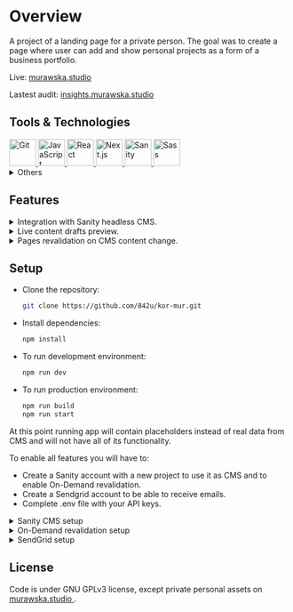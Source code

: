 # Overview

A project of a landing page for a private person. The goal was to create a page where user can add and show personal projects as a form of a business portfolio.

Live:
<a href="https://www.murawska.studio/" target="_blank">
murawska.studio
</a>

Lastest audit:
<a href="https://www.insights.murawska.studio/" target="_blank">
insights.murawska.studio
</a>

## Tools & Technologies

<a href="https://git-scm.com/" target="_blank">
 <img height="48" width="48" src="https://cdn.jsdelivr.net/gh/devicons/devicon@latest/icons/git/git-original.svg" alt="Git" />
</a>
<a href="https://developer.mozilla.org/en-US/docs/Web/JavaScript" target="_blank">
 <img height="48" width="48" src="https://cdn.jsdelivr.net/gh/devicons/devicon@latest/icons/javascript/javascript-plain.svg" alt="JavaScript" />
</a>
<a href="https://react.dev/" target="_blank">
 <img height="48" width="48" src="https://cdn.jsdelivr.net/gh/devicons/devicon@latest/icons/react/react-original.svg" alt="React" />
</a>
<a href="https://nextjs.org/" target="_blank">
 <img height="48" width="48" src="https://cdn.jsdelivr.net/gh/devicons/devicon@latest/icons/nextjs/nextjs-plain.svg" alt="Next.js" />
</a>
<a href="https://www.sanity.io/" target="_blank">
 <img height="48" width="48" src="https://cdn.jsdelivr.net/gh/devicons/devicon@latest/icons/sanity/sanity-plain.svg" alt="Sanity" />
</a>
<a href="https://sass-lang.com/" target="_blank">
 <img height="48" width="48" src="https://cdn.jsdelivr.net/gh/devicons/devicon@latest/icons/sass/sass-original.svg" alt="Sass" />
</a>

<details>
    <summary>Others</summary>
    <table>
        <thead>
            <tr>
                <th></th>
                <th>Tool</th>
                <th>Used for</th>
            </tr>
        </thead>
        <tbody>
            <tr>
                <td>
                    <a href="https://github.com/" target="_blank"><img height="32" width="32" src="https://cdn.jsdelivr.net/gh/devicons/devicon@latest/icons/github/github-original.svg" alt="GitHub"/></a>
                </td>
                <td>GitHub</td>
                <td>project management and maintenance, CI/CD</td>
            </tr>
            <tr>
                <td>
                    <a href="https://unlighthouse.dev/" target="_blank"><img height="32" width="32" src="https://unlighthouse.dev/logo-light.svg" alt="Unlighthouse" /></a>
                </td>
                <td>Unlighthouse</td>
                <td>quality assurance</td>
            </tr>
            <tr>
                <td>
                    <a href="https://www.figma.com/" target="_blank"><img height="32" width="32" src="https://cdn.jsdelivr.net/gh/devicons/devicon@latest/icons/figma/figma-original.svg" alt="Figma" /></a>
                </td>
                <td>
                    Figma
                </td>
                <td>
                    design, assets, prototyping, wireframing
                    <details>
                        <table>
                            <thead>
                                <tr>
                                    <th>Screen Size</th>
                                    <th></th>
                                    <th></th>
                                </tr>
                            </thead>
                            <tbody>
                                <tr>
                                    <td>Mobile</td>
                                    <td>
                                        <a href="https://www.figma.com/file/T9dJa9ck29CvkLH5yA1CcU/kor-mur-Wireframes?node-id=35%3A477&t=3LtvFHsMaSQbzBul-1">Wireframe</a>
                                    </td>
                                    <td>
                                        <a href="https://www.figma.com/proto/T9dJa9ck29CvkLH5yA1CcU/kor-mur-Wireframes?node-id=1-2&scaling=scale-down&page-id=0%3A1&starting-point-node-id=1%3A2">Prototype</a>
                                    </td>
                                </tr>
                                <tr>
                                    <td>Tablet</td>
                                    <td>
                                        <a href="https://www.figma.com/file/T9dJa9ck29CvkLH5yA1CcU/kor-mur-Wireframes?node-id=123%3A910&t=3LtvFHsMaSQbzBul-1">Wireframe</a>
                                    </td>
                                    <td>
                                        <a href="https://www.figma.com/proto/T9dJa9ck29CvkLH5yA1CcU/kor-mur-Wireframes?node-id=123-1028&scaling=scale-down&page-id=123%3A908&starting-point-node-id=123%3A1028">Prototype</a>
                                    </td>
                                </tr>
                                <tr>
                                    <td>Desktop</td>
                                    <td>
                                        <a href="https://www.figma.com/design/T9dJa9ck29CvkLH5yA1CcU/kor-mur-wireframes?node-id=165%3A570&t=3g16CT5J7dtwYLNs-1">Wireframe</a>
                                    </td>
                                    <td>
                                        <a href="https://www.figma.com/proto/T9dJa9ck29CvkLH5yA1CcU/kor-mur-wireframes?node-id=165-689&t=6Ol4xmG1IZFvpA83-1&scaling=scale-down&page-id=123%3A909&starting-point-node-id=165%3A689">Prototype</a>
                                    </td>
                                </tr>
                                <tr>
                                    <a href="https://www.figma.com/file/7MlMZr0CoRwcLto6aAkac9/kor-mur-design?node-id=19-3">Color palette</a>
                                </tr>
                            </tbody>
                        </table>
                    </details>
                </td>
            </tr>
            <tr>
                <td>
                    <a href="https://www.atlassian.com/software/jira" target="_blank"><img height="32" width="32" src="https://cdn.jsdelivr.net/gh/devicons/devicon@latest/icons/jira/jira-original.svg" alt="Jira" /></a>
                </td>
                <td>Jira</td>
                <td>
                    project management and maintenance
                </td>
            </tr>
            <tr>
                <td>
                    <a href="https://jestjs.io/" target="_blank"><img height="32" width="32" src="https://cdn.jsdelivr.net/gh/devicons/devicon@latest/icons/jest/jest-plain.svg" alt="Jest" /></a>
                </td>
                <td>Jest</td>
                <td>
                    code testing and quality assurance
                </td>
            </tr>
            <tr>
                <td>
                    <a href="https://testing-library.com/" target="_blank"><img height="32" width="32" src="https://testing-library.com/img/octopus-128x128.png" alt="Testing Library" /></a>
                </td>
                <td>Testing Library</td>
                <td>
                    code testing and quality assurance
                </td>
            </tr>
            <tr>
                <td>
                    <a href="https://eslint.org/" target="_blank"><img height="32" width="32" src="https://www.svgrepo.com/show/353709/eslint.svg" alt="ESlint" /></a>
                </td>
                <td>ESLint</td>
                <td>code linting</td>
            </tr>
            <tr>
                <td>
                    <a href="https://prettier.io/" target="_blank"><img height="32" width="32" src="https://www.svgrepo.com/show/354208/prettier.svg" alt="Prettier" /></a>
                </td>
                <td>Prettier</td>
                <td>code formatting</td>
            </tr>
            <tr>
                <td>
                    <a href="https://stylelint.io/" target="_blank"><img height="32" width="32" src="https://www.svgrepo.com/show/354405/stylelint.svg" alt="Stylelint" /></a>
                </td>
                <td>Stylelint</td>
                <td>code formatting</td>
            </tr>
            <tr>
                <td>
                    <a href="https://www.apollographql.com/" target="_blank"><img height="32" width="32" src="https://www.svgrepo.com/show/305728/apollographql.svg" alt="Apollo GraphQL" /></a>
                </td>
                <td>Apollo</td>
                <td>GraphQL client</td>
            </tr>
            <tr>
                <td>
                    <a href="https://www.framer.com/motion/" target="_blank"><img height="32" width="32" src="https://cdn.jsdelivr.net/gh/devicons/devicon@latest/icons/framermotion/framermotion-original.svg" alt="Framer Motion" /></a>
                </td>
                <td>Framer Motion</td>
                <td>animations</td>
            </tr>
            <tr>
                <td>
                    <a href="https://ngrok.com/" target="_blank"><img height="32" width="32" src="https://assets-global.website-files.com/63ed4bc7a4b189da942a6b8c/6411ffa0b395a44345ed2b1a_Frame%201.svg" alt="ngrok" /></a>
                </td>
                <td>ngrok</td>
                <td>local environment tunneling and webhook testing</td>
            </tr>
            <tr>
                <td>
                    <a href="https://sendgrid.com/" target="_blank"><img height="32" width="32" src="https://sendgrid.com/content/dam/sendgrid/global/en/7_company/brand/Twilio-Logo-Product-SendGrid-Icon-RGB%201.png/_jcr_content/renditions/compressed-original.webp" alt="SendGrid" /></a>
                </td>
                <td>SendGrid</td>
                <td>email service</td>
            </tr>
        </tbody>
    </table>
</details>

## Features

<details>
    <summary>Integration with Sanity headless CMS.</summary>

To minimize the developer interference in adding and managing new content on the page, and to give the user a clear and easy way to do that on his own, Sanity CMS was used.

The user has an administration panel under the `/studio` path in which he can manage content on the page such as projects, assets, etc.

[Video.webm](https://github.com/842u/kor-mur/assets/23544888/1cbdaa91-a68c-4c90-9d7b-55e5c49a19f4)

</details>

<details>
    <summary>Live content drafts preview.</summary>

The user can see how content changes will look without the need to deploy those to production.

This can be done inside the studio.

[Video_2.webm](https://github.com/842u/kor-mur/assets/23544888/552a3bd8-fab6-4e59-832a-b42c32ec9de9)

Or just by hitting the `/api/enable-draft` endpoint.

[Video_3.webm](https://github.com/842u/kor-mur/assets/23544888/b7955cd6-6c78-438b-a051-9efba73dcd29)

</details>

<details>
    <summary>Pages revalidation on CMS content change.</summary>

To not have to deploy the whole application every time content changes, and to ensure site performance, there is integration with Sanity webhooks.

When content changes, webhook will send info payload to the `/api/revalidate` endpoint, and then the server will generate necessary, new static files with fresh data.

</details>

## Setup

- Clone the repository:
  ```bash
  git clone https://github.com/842u/kor-mur.git
  ```
- Install dependencies:
  ```bash
  npm install
  ```
- To run development environment:
  ```bash
  npm run dev
  ```
- To run production environment:
  ```bash
  npm run build
  npm run start
  ```

At this point running app will contain placeholders instead of real data from CMS and will not have all of its functionality.

To enable all features you will have to:

- Create a Sanity account with a new project to use it as CMS and to enable On-Demand revalidation.
- Create a Sendgrid account to be able to receive emails.
- Complete .env file with your API keys.

<details>
  <summary>Sanity CMS setup</summary>

- Create "production" and "development" datasets in your Sanity project.
- Complete .env with the dataset name you want to use.
- Complete .env with your Sanity project ID.
- Complete .env with your Sanity GraphQL endpoint for your project.

  `https://<yourProjectId>.api.sanity.io/v1/graphql/<dataset>/default`

- Deploy GraphQL API:

  ```bash
  npx sanity graphql deploy
  ```

- Add your hosts to CORS origins in Sanity project.

  e.g. `http://localhost:3000` for development

  e.g. `https://www.your.domain` for production

- Enter studio to add content.

  e.g. `http://localhost:3000/studio`

</details>

<details>
  <summary>On-Demand revalidation setup</summary>

To be able to revalidate routes in production on content change you will have to set up Sanity webhooks.

- Create a new webhook in Sanity project.
- Add the URL to the revalidation api endpoint.

  e.g. `https://www.your.domain/api/revalidate`

- Select "production" dataset.
- Select webhook trigger on Create, Update, Delete.
- Set Filter to:
  ```
  _type in ['heroSectionSettings', 'mottoSectionSettings', 'featuredProjectsSectionSettings', 'contactSectionSettings', 'aboutSectionSettings', 'tag', 'project']
  ```
- Set Projection to:
  ```
  {
  _type,
  _id,
  "operationType": delta::operation(),
  "projectSlug": slug.current,
  "tagsSlugsBefore": before().tags[]->slug.current,
  "tagsSlugsAfter": after().tags[]->slug.current,
  }
  ```
- Create a secret for webhook and add it to your .env.

</details>

<details>
  <summary>SendGrid setup</summary>

- Authenticate your Sender Identity on SendGrid.
- Complete .env with your SendGrid Sender email.
- Complete .env with recipent email.

</details>

## License

Code is under GNU GPLv3 license, except private personal assets on <a href="https://www.murawska.studio/" target="_blank">
murawska.studio
</a>.
